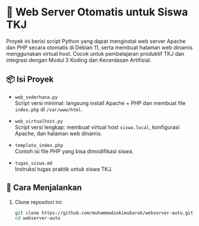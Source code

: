 # 🔧 Web Server Otomatis untuk Siswa TKJ

Proyek ini berisi script Python yang dapat menginstal web server Apache dan PHP secara otomatis di Debian 11, serta membuat halaman web dinamis menggunakan virtual host. Cocok untuk pembelajaran produktif TKJ dan integrasi dengan Modul 3 Koding dan Kecerdasan Artifisial.

## 📦 Isi Proyek

- `web_sederhana.py`  
  Script versi minimal: langsung install Apache + PHP dan membuat file `index.php` di `/var/www/html`.

- `web_virtualhost.py`  
  Script versi lengkap: membuat virtual host `siswa.local`, konfigurasi Apache, dan halaman web dinamis.

- `template_index.php`  
  Contoh isi file PHP yang bisa dimodifikasi siswa.

- `tugas_siswa.md`  
  Instruksi tugas praktik untuk siswa TKJ.

## 🚀 Cara Menjalankan

1. Clone repositori ini:
   ```bash
   git clone https://github.com/muhammadzakimubarok/webserver-auto.git
   cd webserver-auto
